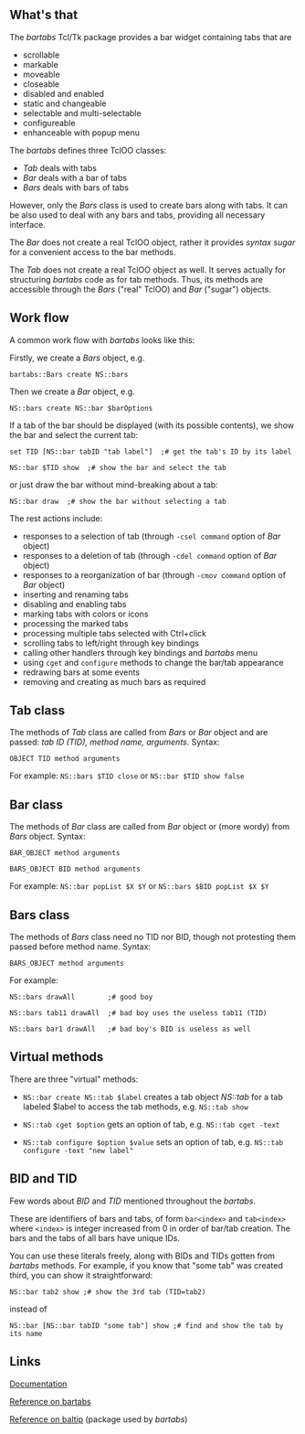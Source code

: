 ## What's that

The *bartabs* Tcl/Tk package provides a bar widget containing tabs that are

  - scrollable
  - markable
  - moveable
  - closeable
  - disabled and enabled
  - static and changeable
  - selectable and multi-selectable
  - configureable
  - enhanceable with popup menu

The *bartabs* defines three TclOO classes:
  - *Tab* deals with tabs
  - *Bar* deals with a bar of tabs
  - *Bars* deals with bars of tabs

However, only the *Bars* class is used to create bars along with tabs. It can be also used to deal with any bars and tabs, providing all necessary interface.

The *Bar* does not create a real TclOO object, rather it provides *syntax sugar* for a convenient access to the bar methods.

The *Tab* does not create a real TclOO object as well. It serves actually for structuring *bartabs* code as for tab methods. Thus, its methods are accessible through the *Bars* ("real" TclOO) and *Bar* ("sugar") objects.

## Work flow

A common work flow with *bartabs* looks like this:

Firstly, we create a *Bars* object, e.g.

 `bartabs::Bars create NS::bars`

Then we create a *Bar* object, e.g.

 `NS::bars create NS::bar $barOptions`

If a tab of the bar should be displayed (with its possible contents), we show the bar and select the current tab:

  `set TID [NS::bar tabID "tab label"]  ;# get the tab's ID by its label`

  `NS::bar $TID show  ;# show the bar and select the tab`

or just draw the bar without mind-breaking about a tab:

  `NS::bar draw  ;# show the bar without selecting a tab`

The rest actions include:

  - responses to a selection of tab (through `-csel command` option of *Bar* object)
  - responses to a deletion of tab (through `-cdel command` option of *Bar* object)
  - responses to a reorganization of bar (through `-cmov command` option of *Bar* object)
  - inserting and renaming tabs
  - disabling and enabling tabs
  - marking tabs with colors or icons
  - processing the marked tabs
  - processing multiple tabs selected with Ctrl+click
  - scrolling tabs to left/right through key bindings
  - calling other handlers through key bindings and *bartabs* menu
  - using `cget` and `configure` methods to change the bar/tab appearance
  - redrawing bars at some events
  - removing and creating as much bars as required

## Tab class

The methods of *Tab* class are called from *Bars* or *Bar* object
 and are passed: *tab ID (TID), method name, arguments*. Syntax:

`OBJECT TID method arguments`

For example: `NS::bars $TID close` or `NS::bar $TID show false`

## Bar class

The methods of *Bar* class are called from *Bar* object or (more wordy) from *Bars* object. Syntax:

`BAR_OBJECT method arguments`

`BARS_OBJECT BID method arguments`

For example: `NS::bar popList $X $Y` or `NS::bars $BID popList $X $Y`

## Bars class

The methods of *Bars* class need no TID nor BID, though not protesting them passed before method name. Syntax:

`BARS_OBJECT method arguments`

For example:

`NS::bars drawAll        ;# good boy`

`NS::bars tab11 drawAll  ;# bad boy uses the useless tab11 (TID)`

`NS::bars bar1 drawAll   ;# bad boy's BID is useless as well`

## Virtual methods

There are three "virtual" methods:

* `NS::bar create NS::tab $label` creates a tab object *NS::tab* for a tab labeled $label to access the tab methods, e.g. `NS::tab show`

* `NS::tab cget $option` gets an option of tab, e.g. `NS::tab cget -text`

* `NS::tab configure $option $value` sets an option of tab, e.g. `NS::tab configure -text "new label"`  

## BID and TID

Few words about *BID* and *TID* mentioned throughout the *bartabs*.

These are identifiers of bars and tabs, of form `bar<index>` and `tab<index>` where `<index>` is integer increased from 0 in order of bar/tab creation. The bars and the tabs of all bars have unique IDs.

You can use these literals freely, along with BIDs and TIDs gotten from *bartabs* methods. For example, if you know that "some tab" was created third, you can show it straightforward:

  `NS::bar tab2 show ;# show the 3rd tab (TID=tab2)`

instead of

  `NS::bar [NS::bar tabID "some tab"] show ;# find and show the tab by its name`

## Links

[Documentation](https://aplsimple.github.io/en/tcl/bartabs)

[Reference on bartabs](https://aplsimple.github.io/en/tcl/bartabs/bartabs.html)

[Reference on baltip](https://aplsimple.github.io/en/tcl/baltip/baltip.html) (package used by *bartabs*)
